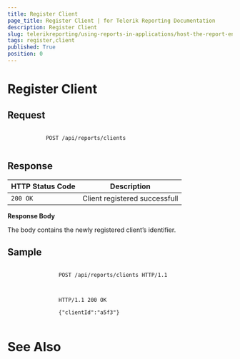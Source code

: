 ```yaml
---
title: Register Client
page_title: Register Client | for Telerik Reporting Documentation
description: Register Client
slug: telerikreporting/using-reports-in-applications/host-the-report-engine-remotely/telerik-reporting-rest-services/rest-api-reference/clients-api/register-client
tags: register,client
published: True
position: 0
---
```


# Register Client



## Request

	
````URI Template
 
            POST /api/reports/clients
          
````



## Response


| HTTP Status Code | Description |
| ------ | ------ |
|`200 OK`|Client registered successfull|




__Response Body__

The body contains the newly registered client’s identifier.
        

## Sample

	
````Request Message
 
                POST /api/reports/clients HTTP/1.1
              
````



	
````Response Message
 
                HTTP/1.1 200 OK

                {"clientId":"a5f3"}
              
````



# See Also

